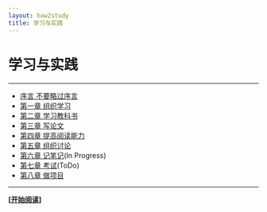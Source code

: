 ```yaml
---
layout: how2study
title: 学习与实践
---
```


# 学习与实践

<h4 id="top"></h4>

***

*   [序言 不要略过序言][ref00]
*   [第一章 组织学习][ref01]
*   [第二章 学习教科书][ref02]
*   [第三章 写论文][ref03]
*   [第四章 提高阅读能力][ref04]
*   [第五章 组织讨论][ref05]
*   [第六章 记笔记][ref06](In Progress)
*   [第七章 考试][ref07](ToDo)
*   [第八章 做项目][ref08]

***

**[[开始阅读][ref00]]**

[ref00]: how2study_0.html '序言'
[ref01]: how2study_1.html '第一章 组织学习'
[ref02]: how2study_2.html '第二章 学习教科书'
[ref03]: how2study_3.html '第三章 写论文'
[ref04]: how2study_4.html '第四章 提高阅读能力'
[ref05]: how2study_5.html '第五章 组织讨论'
[ref06]: how2study_6.html '第六章 记笔记'
[ref07]: how2study_7.html '第七章 考试'
[ref08]: how2study_8.html '第八章 做项目'
